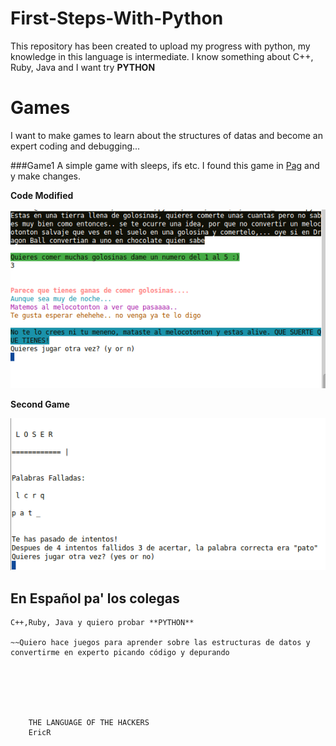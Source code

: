 # First-Steps-With-Python

This repository has been created to upload my progress with python, my knowledge in this language is intermediate. I know something
about C++, Ruby, Java and I want try **PYTHON**

# Games
I want to make games to learn about the structures of datas and become an expert coding and debugging... 

###Game1
A simple game with sleeps, ifs etc. I found this game in [Pag](http://inventwithpython.com/chapter6.html) and y make changes.

**Code Modified**

![Game1](Img/python.PNG?raw=true)


**Second Game**

![Game1](Img/pythond.PNG?raw=true)


## En Español pa' los colegas

~~~Este repositorio ha sido creado para subir mi progreso con python, mi conocimiento en este lenguaje es intermedio. Sé algo sobre
C++,Ruby, Java y quiero probar **PYTHON**

~~Quiero hace juegos para aprender sobre las estructuras de datos y convertirme en experto picando código y depurando






    THE LANGUAGE OF THE HACKERS
    EricR
    
